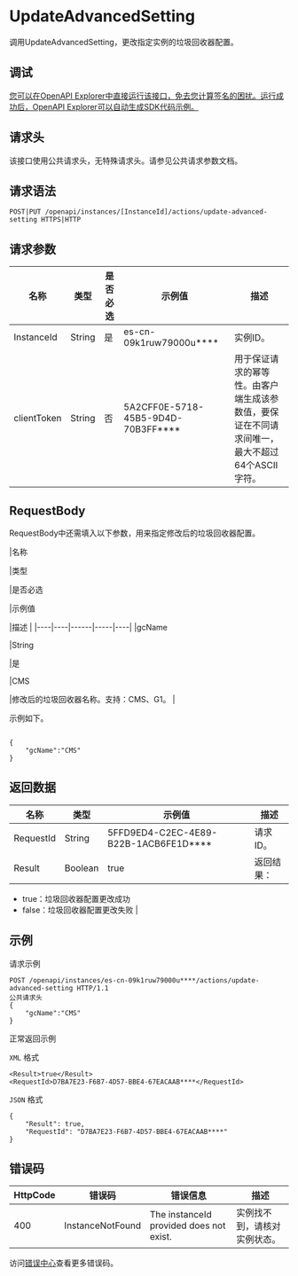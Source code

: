 # UpdateAdvancedSetting

调用UpdateAdvancedSetting，更改指定实例的垃圾回收器配置。

## 调试

[您可以在OpenAPI Explorer中直接运行该接口，免去您计算签名的困扰。运行成功后，OpenAPI Explorer可以自动生成SDK代码示例。](https://api.aliyun.com/#product=elasticsearch&api=UpdateAdvancedSetting&type=ROA&version=2017-06-13)

## 请求头

该接口使用公共请求头，无特殊请求头。请参见公共请求参数文档。

## 请求语法

```
POST|PUT /openapi/instances/[InstanceId]/actions/update-advanced-setting HTTPS|HTTP
```

## 请求参数

|名称|类型|是否必选|示例值|描述|
|--|--|----|---|--|
|InstanceId|String|是|es-cn-09k1ruw79000u\*\*\*\*|实例ID。 |
|clientToken|String|否|5A2CFF0E-5718-45B5-9D4D-70B3FF\*\*\*\*|用于保证请求的幂等性。由客户端生成该参数值，要保证在不同请求间唯一，最大不超过64个ASCII字符。 |

## RequestBody

RequestBody中还需填入以下参数，用来指定修改后的垃圾回收器配置。

|名称

|类型

|是否必选

|示例值

|描述 |
|----|----|------|-----|----|
|gcName

|String

|是

|CMS

|修改后的垃圾回收器名称。支持：CMS、G1。 |

示例如下。

```

{
    "gcName":"CMS"
}

```

## 返回数据

|名称|类型|示例值|描述|
|--|--|---|--|
|RequestId|String|5FFD9ED4-C2EC-4E89-B22B-1ACB6FE1D\*\*\*\*|请求ID。 |
|Result|Boolean|true|返回结果：

 -   true：垃圾回收器配置更改成功
-   false：垃圾回收器配置更改失败 |

## 示例

请求示例

```
POST /openapi/instances/es-cn-09k1ruw79000u****/actions/update-advanced-setting HTTP/1.1
公共请求头
{
    "gcName":"CMS"
}
```

正常返回示例

`XML` 格式

```
<Result>true</Result>
<RequestId>D7BA7E23-F6B7-4D57-BBE4-67EACAAB****</RequestId>
```

`JSON` 格式

```
{
	"Result": true,
	"RequestId": "D7BA7E23-F6B7-4D57-BBE4-67EACAAB****"
}
```

## 错误码

|HttpCode|错误码|错误信息|描述|
|--------|---|----|--|
|400|InstanceNotFound|The instanceId provided does not exist.|实例找不到，请核对实例状态。|

访问[错误中心](https://error-center.aliyun.com/status/product/elasticsearch)查看更多错误码。

